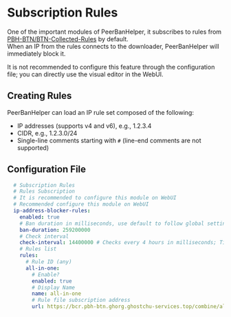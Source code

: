 # Subscription Rules

One of the important modules of PeerBanHelper, it subscribes to rules from [PBH-BTN/BTN-Collected-Rules](https://github.com/PBH-BTN/BTN-Collected-Rules) by default.  
When an IP from the rules connects to the downloader, PeerBanHelper will immediately block it.

It is not recommended to configure this feature through the configuration file; you can directly use the visual editor in the WebUI.

## Creating Rules

PeerBanHelper can load an IP rule set composed of the following:

* IP addresses (supports v4 and v6), e.g., 1.2.3.4
* CIDR, e.g., 1.2.3.0/24
* Single-line comments starting with `#` (line-end comments are not supported)

## Configuration File

```yaml
  # Subscription Rules
  # Rules Subscription
  # It is recommended to configure this module on WebUI
  # Recommended configure this module on WebUI
  ip-address-blocker-rules:
    enabled: true
    # Ban duration in milliseconds, use default to follow global settings
    ban-duration: 259200000
    # Check interval
    check-interval: 14400000 # Checks every 4 hours in milliseconds; Timeunit: ms
    # Rules list
    rules:
      # Rule ID (any)
      all-in-one:
        # Enable?
        enabled: true
        # Display Name
        name: all-in-one
        # Rule file subscription address
        url: https://bcr.pbh-btn.ghorg.ghostchu-services.top/combine/all.txt
```